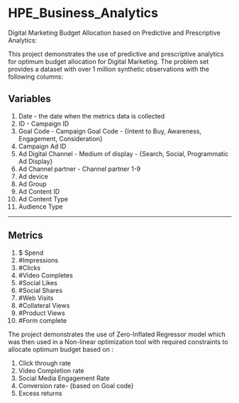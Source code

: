 # HPE_Business_Analytics

Digital Marketing Budget Allocation based on Predictive and Prescriptive Analytics:

This project demonstrates the use of predictive and prescriptive analytics for optimum budget allocation for Digital Marketing. 
The problem set provides a dataset with over 1 million synthetic observations with the following columns:

Variables 
-----------------
1. Date - the date when the metrics data is collected
2. ID - Campaign ID
3. Goal Code - Campaign Goal Code - {Intent to Buy, Awareness, Engagement, Consideration}
4. Campaign Ad ID
5. Ad Digital Channel - Medium of display - {Search, Social, Programmatic Ad Display}
6. Ad Channel partner - Channel partner 1-9
7. Ad device 
8. Ad Group
9. Ad Content ID
10. Ad Content Type
11. Audience Type
------------------
Metrics
------------------
1. $ Spend
2. #Impressions
3. #Clicks
4. #Video Completes
5. #Social Likes
6. #Social Shares
7. #Web Visits
8. #Collateral Views
9. #Product Views 
10. #Form complete

The project demonstrates the use of Zero-Inflated Regressor model which was then used in a Non-linear optimization tool with required constraints to allocate optimum budget based on :
1. Click through rate
2. Video Completion rate
3. Social Media Engagement Rate
4. Conversion rate- {based on Goal code}
5. Excess returns
